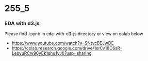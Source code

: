# 255_5

### EDA with d3.js

Please find .ipynb in eda-with-d3-js directory or view on colab below

* https://www.youtube.com/watch?v=SNtvcBEJwDE
* https://colab.research.google.com/drive/1or0v18C6sR-LebvuRCw90yEk1qhu1yJ0?usp=sharing

